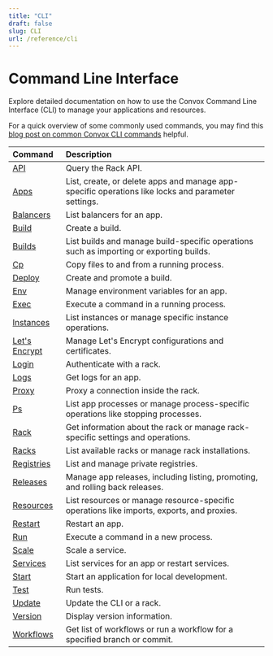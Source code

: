 ```yaml
---
title: "CLI"
draft: false
slug: CLI
url: /reference/cli
---
```

# Command Line Interface

Explore detailed documentation on how to use the Convox Command Line Interface (CLI) to manage your applications and resources. 

For a quick overview of some commonly used commands, you may find this [blog post on common Convox CLI commands](https://www.convox.com/blog/common-convox-cli-commands) helpful.

| Command                          | Description                                                                                     |
|:---------------------------------|:------------------------------------------------------------------------------------------------|
| [API](/reference/cli/api)        | Query the Rack API.                                                                             |
| [Apps](/reference/cli/apps)      | List, create, or delete apps and manage app-specific operations like locks and parameter settings. |
| [Balancers](/reference/cli/balancers) | List balancers for an app.                                                                      |
| [Build](/reference/cli/build)    | Create a build.                                                                                 |
| [Builds](/reference/cli/builds)  | List builds and manage build-specific operations such as importing or exporting builds.         |
| [Cp](/reference/cli/cp)          | Copy files to and from a running process.                                                       |
| [Deploy](/reference/cli/deploy)  | Create and promote a build.                                                                     |
| [Env](/reference/cli/env)        | Manage environment variables for an app.                                                        |
| [Exec](/reference/cli/exec)      | Execute a command in a running process.                                                         |
| [Instances](/reference/cli/instances) | List instances or manage specific instance operations.                                         |
| [Let's Encrypt](/reference/cli/letsencrypt) | Manage Let's Encrypt configurations and certificates.                                          |
| [Login](/reference/cli/login)    | Authenticate with a rack.                                                                       |
| [Logs](/reference/cli/logs)      | Get logs for an app.                                                                            |
| [Proxy](/reference/cli/proxy)    | Proxy a connection inside the rack.                                                             |
| [Ps](/reference/cli/ps)          | List app processes or manage process-specific operations like stopping processes.               |
| [Rack](/reference/cli/rack)      | Get information about the rack or manage rack-specific settings and operations.                 |
| [Racks](/reference/cli/racks)    | List available racks or manage rack installations.                                              |
| [Registries](/reference/cli/registries) | List and manage private registries.                                                            |
| [Releases](/reference/cli/releases) | Manage app releases, including listing, promoting, and rolling back releases.                  |
| [Resources](/reference/cli/resources) | List resources or manage resource-specific operations like imports, exports, and proxies.      |
| [Restart](/reference/cli/restart) | Restart an app.                                                                                |
| [Run](/reference/cli/run)        | Execute a command in a new process.                                                             |
| [Scale](/reference/cli/scale)    | Scale a service.                                                                               |
| [Services](/reference/cli/services) | List services for an app or restart services.                                                  |
| [Start](/reference/cli/start)    | Start an application for local development.                                                     |
| [Test](/reference/cli/test)      | Run tests.                                                                                     |
| [Update](/reference/cli/update)  | Update the CLI or a rack.                                                                       |
| [Version](/reference/cli/version)| Display version information.                                                                    |
| [Workflows](/reference/cli/workflows) | Get list of workflows or run a workflow for a specified branch or commit.                     |
